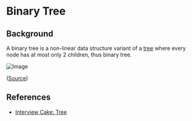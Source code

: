 # Binary Tree

## Background

A binary tree is a non-linear data structure variant of a [tree](../README.md) where every node has at most only 2 children, thus binary tree.

![Image](https://www.interviewcake.com/images/svgs/trees__binary_non_binary.svg?bust=206)

([Source](https://www.interviewcake.com/concept/cpp/tree?))

## References

- [Interview Cake: Tree](https://www.interviewcake.com/concept/cpp/tree?)
